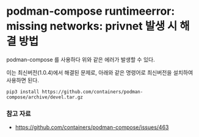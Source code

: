 # podman-compose runtimeerror: missing networks: privnet 발생 시 해결 방법

podman-compose 를 사용하다 위와 같은 에러가 발생할 수 있다.

이는 최신버전(1.0.4)에서 해결된 문제로, 아래와 같은 명령어로 최신버전을 설치하여 사용하면 된다.

```shell
pip3 install https://github.com/containers/podman-compose/archive/devel.tar.gz
```

### 참고 자료
- https://github.com/containers/podman-compose/issues/463